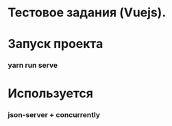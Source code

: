 # Тестовое задания (Vuejs).
# Запуск проекта 
### yarn run serve
# Используется 
### json-server + concurrently

